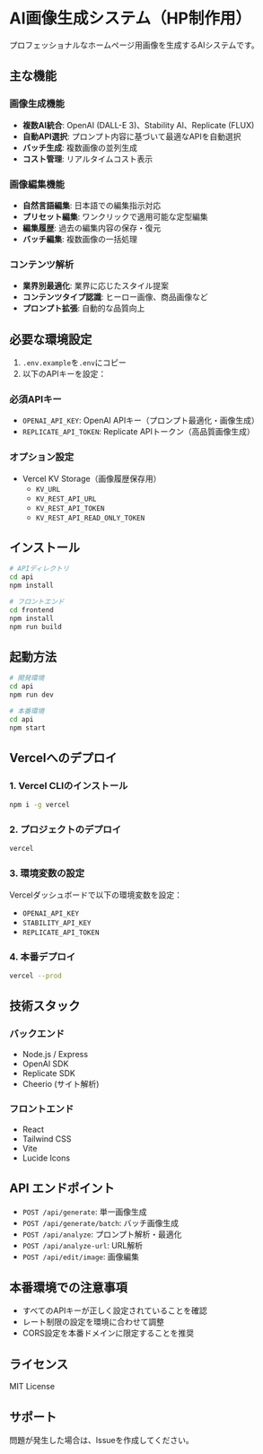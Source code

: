 # AI画像生成システム（HP制作用）

プロフェッショナルなホームページ用画像を生成するAIシステムです。

## 主な機能

### 画像生成機能
- **複数AI統合**: OpenAI (DALL-E 3)、Stability AI、Replicate (FLUX)
- **自動API選択**: プロンプト内容に基づいて最適なAPIを自動選択
- **バッチ生成**: 複数画像の並列生成
- **コスト管理**: リアルタイムコスト表示

### 画像編集機能
- **自然言語編集**: 日本語での編集指示対応
- **プリセット編集**: ワンクリックで適用可能な定型編集
- **編集履歴**: 過去の編集内容の保存・復元
- **バッチ編集**: 複数画像の一括処理

### コンテンツ解析
- **業界別最適化**: 業界に応じたスタイル提案
- **コンテンツタイプ認識**: ヒーロー画像、商品画像など
- **プロンプト拡張**: 自動的な品質向上

## 必要な環境設定

1. `.env.example`を`.env`にコピー
2. 以下のAPIキーを設定：

### 必須APIキー
- `OPENAI_API_KEY`: OpenAI APIキー（プロンプト最適化・画像生成）
- `REPLICATE_API_TOKEN`: Replicate APIトークン（高品質画像生成）

### オプション設定
- Vercel KV Storage（画像履歴保存用）
  - `KV_URL`
  - `KV_REST_API_URL`
  - `KV_REST_API_TOKEN`
  - `KV_REST_API_READ_ONLY_TOKEN`

## インストール

```bash
# APIディレクトリ
cd api
npm install

# フロントエンド
cd frontend
npm install
npm run build
```

## 起動方法

```bash
# 開発環境
cd api
npm run dev

# 本番環境
cd api
npm start
```

## Vercelへのデプロイ

### 1. Vercel CLIのインストール
```bash
npm i -g vercel
```

### 2. プロジェクトのデプロイ
```bash
vercel
```

### 3. 環境変数の設定
Vercelダッシュボードで以下の環境変数を設定：
- `OPENAI_API_KEY`
- `STABILITY_API_KEY`
- `REPLICATE_API_TOKEN`

### 4. 本番デプロイ
```bash
vercel --prod
```

## 技術スタック

### バックエンド
- Node.js / Express
- OpenAI SDK
- Replicate SDK
- Cheerio (サイト解析)

### フロントエンド
- React
- Tailwind CSS
- Vite
- Lucide Icons

## API エンドポイント

- `POST /api/generate`: 単一画像生成
- `POST /api/generate/batch`: バッチ画像生成
- `POST /api/analyze`: プロンプト解析・最適化
- `POST /api/analyze-url`: URL解析
- `POST /api/edit/image`: 画像編集

## 本番環境での注意事項

- すべてのAPIキーが正しく設定されていることを確認
- レート制限の設定を環境に合わせて調整
- CORS設定を本番ドメインに限定することを推奨

## ライセンス

MIT License

## サポート

問題が発生した場合は、Issueを作成してください。